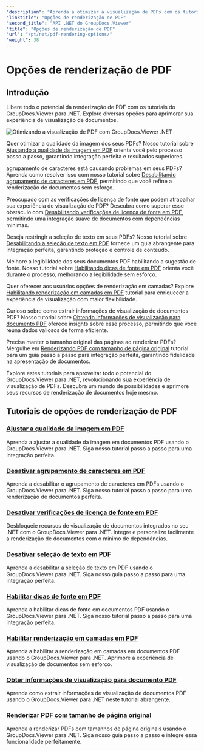 ```yaml
---
"description": "Aprenda a otimizar a visualização de PDFs com os tutoriais do GroupDocs.Viewer .NET. Explore opções de renderização de PDF, como ajustar a qualidade da imagem e desativar a seleção de texto."
"linktitle": "Opções de renderização de PDF"
"second_title": "API .NET do GroupDocs.Viewer"
"title": "Opções de renderização de PDF"
"url": "/pt/net/pdf-rendering-options/"
"weight": 38
---
```


# Opções de renderização de PDF


## Introdução

Libere todo o potencial da renderização de PDF com os tutoriais do GroupDocs.Viewer para .NET. Explore diversas opções para aprimorar sua experiência de visualização de documentos.

![Otimizando a visualização de PDF com GroupDocs.Viewer .NET](/viewer/pdf-rendering-options/image.png)

Quer otimizar a qualidade da imagem dos seus PDFs? Nosso tutorial sobre [Ajustando a qualidade da imagem em PDF](./adjust-image-quality-pdf/) orienta você pelo processo passo a passo, garantindo integração perfeita e resultados superiores.

agrupamento de caracteres está causando problemas em seus PDFs? Aprenda como resolver isso com nosso tutorial sobre [Desabilitando agrupamento de caracteres em PDF](./disable-characters-grouping-pdf/), permitindo que você refine a renderização de documentos sem esforço.

Preocupado com as verificações de licença de fonte que podem atrapalhar sua experiência de visualização de PDF? Descubra como superar esse obstáculo com [Desabilitando verificações de licença de fonte em PDF](./disable-font-license-verifications-pdf/), permitindo uma integração suave de documentos com dependências mínimas.

Deseja restringir a seleção de texto em seus PDFs? Nosso tutorial sobre [Desabilitando a seleção de texto em PDF](./disable-text-selection-pdf/) fornece um guia abrangente para integração perfeita, garantindo proteção e controle de conteúdo.

Melhore a legibilidade dos seus documentos PDF habilitando a sugestão de fonte. Nosso tutorial sobre [Habilitando dicas de fonte em PDF](./enable-font-hinting-pdf/) orienta você durante o processo, melhorando a legibilidade sem esforço.

Quer oferecer aos usuários opções de renderização em camadas? Explore [Habilitando renderização em camadas em PDF](./enable-layered-rendering-pdf/) tutorial para enriquecer a experiência de visualização com maior flexibilidade.

Curioso sobre como extrair informações de visualização de documentos PDF? Nosso tutorial sobre [Obtendo informações de visualização para documento PDF](./get-view-info-pdf-document/) oferece insights sobre esse processo, permitindo que você reúna dados valiosos de forma eficiente.

Precisa manter o tamanho original das páginas ao renderizar PDFs? Mergulhe em [Renderizando PDF com tamanho de página original](./render-pdf-original-page-size/) tutorial para um guia passo a passo para integração perfeita, garantindo fidelidade na apresentação de documentos.

Explore estes tutoriais para aproveitar todo o potencial do GroupDocs.Viewer para .NET, revolucionando sua experiência de visualização de PDFs. Descubra um mundo de possibilidades e aprimore seus recursos de renderização de documentos hoje mesmo.
## Tutoriais de opções de renderização de PDF
### [Ajustar a qualidade da imagem em PDF](./adjust-image-quality-pdf/)
Aprenda a ajustar a qualidade da imagem em documentos PDF usando o GroupDocs.Viewer para .NET. Siga nosso tutorial passo a passo para uma integração perfeita.
### [Desativar agrupamento de caracteres em PDF](./disable-characters-grouping-pdf/)
Aprenda a desabilitar o agrupamento de caracteres em PDFs usando o GroupDocs.Viewer para .NET. Siga nosso tutorial passo a passo para uma renderização de documentos perfeita.
### [Desativar verificações de licença de fonte em PDF](./disable-font-license-verifications-pdf/)
Desbloqueie recursos de visualização de documentos integrados no seu .NET com o GroupDocs.Viewer para .NET. Integre e personalize facilmente a renderização de documentos com o mínimo de dependências.
### [Desativar seleção de texto em PDF](./disable-text-selection-pdf/)
Aprenda a desabilitar a seleção de texto em PDF usando o GroupDocs.Viewer para .NET. Siga nosso guia passo a passo para uma integração perfeita.
### [Habilitar dicas de fonte em PDF](./enable-font-hinting-pdf/)
Aprenda a habilitar dicas de fonte em documentos PDF usando o GroupDocs.Viewer para .NET. Siga nosso tutorial passo a passo para uma integração perfeita.
### [Habilitar renderização em camadas em PDF](./enable-layered-rendering-pdf/)
Aprenda a habilitar a renderização em camadas em documentos PDF usando o GroupDocs.Viewer para .NET. Aprimore a experiência de visualização de documentos sem esforço.
### [Obter informações de visualização para documento PDF](./get-view-info-pdf-document/)
Aprenda como extrair informações de visualização de documentos PDF usando o GroupDocs.Viewer para .NET neste tutorial abrangente.
### [Renderizar PDF com tamanho de página original](./render-pdf-original-page-size/)
Aprenda a renderizar PDFs com tamanhos de página originais usando o GroupDocs.Viewer para .NET. Siga nosso guia passo a passo e integre essa funcionalidade perfeitamente.